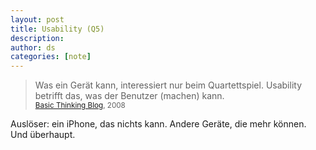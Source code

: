 ```yaml
---
layout: post
title: Usability (Q5)
description:
author: ds
categories: [note]
---
```



> Was ein Gerät kann, interessiert nur beim Quartettspiel. Usability betrifft das, was der Benutzer (machen) kann.  
> <small>[Basic Thinking Blog](http://www.basicthinking.de/blog/2008/01/24/mobiles-webnutzung-flexible-layouts/#comment-811185), 2008</small>

Auslöser: ein iPhone, das nichts kann. Andere Geräte, die mehr können.  
Und überhaupt.


